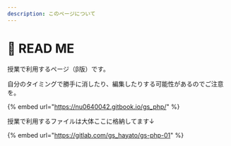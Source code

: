 ```yaml
---
description: このページについて
---
```


# 📘 READ ME

授業で利用するページ（β版）です。

自分のタイミングで勝手に消したり、編集したりする可能性があるのでご注意を。

{% embed url="https://nu0640042.gitbook.io/gs_php/" %}

授業で利用するファイルは大体ここに格納してます↓

{% embed url="https://gitlab.com/gs_hayato/gs-php-01" %}
